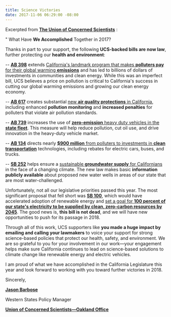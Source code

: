 ```yaml
---
title: Science Victories
date: 2017-11-06 06:29:00 -08:00
---
```


Excerpted from [**The Union of Concerned Scientists**](http://www.ucsusa.org/) :

"  What Have **We Accomplished** Together in 2017?

Thanks in part to your support, the following **UCS-backed bills are now law**, further protecting our **health and environment**:

-- [**AB 398**](https://leginfo.legislature.ca.gov/faces/billNavClient.xhtml?bill_id=201720180AB398) extends [California's landmark program that makes **polluters pay** for their global warming **emissions**](http://www.ucsusa.org/news/press_release/polluters-will-pay-communities-will-benefit#.Wep_emhSw2w) and has led to billions of dollars of investments in communities and clean energy. While this was an imperfect bill, UCS believes a price on pollution is critical to California's success in cutting our global warming emissions and growing our clean energy economy.

-- [**AB 617**](https://leginfo.legislature.ca.gov/faces/billNavClient.xhtml?bill_id=201720180AB617) creates substantial [new **air quality protections** in California](http://www.ucsusa.org/news/press_release/polluters-will-pay-communities-will-benefit#.Wep_wGhSw2w), including enhanced **pollution monitoring** and **increased penalties** for polluters that violate air pollution standards.

-- [**AB 739**](https://leginfo.legislature.ca.gov/faces/billTextClient.xhtml?bill_id=201720180AB739) increases the use of [**zero-emission** heavy duty vehicles in the **state fleet**](http://blog.ucsusa.org/jimmy-odea/truck-and-bus-legislation-to-watch-in-california). This measure will help reduce pollution, cut oil use, and drive innovation in the heavy-duty vehicle market.

-- [**AB 134**](https://leginfo.legislature.ca.gov/faces/billTextClient.xhtml?bill_id=201720180AB134) directs nearly [**$900 million** from polluters to investments in **clean transportation**](http://blog.ucsusa.org/jimmy-odea/truck-and-bus-legislation-to-watch-in-california) technologies, including rebates for electric cars, buses, and trucks.

-- [**SB 252**](https://leginfo.legislature.ca.gov/faces/billNavClient.xhtml?bill_id=201720180SB252) helps ensure a [sustainable **groundwater supply** for Californians](http://blog.ucsusa.org/juliet-christian-smith/californias-water-well-bill-will-tell-us-whos-tapping-depleted-groundwater-basins) in the face of a changing climate. The new law makes basic **information publicly available** about proposed new water wells in areas of our state that are most water-challenged.

Unfortunately, not all our legislative priorities passed this year. The most significant proposal that fell short was [**SB 100**](https://leginfo.legislature.ca.gov/faces/billNavClient.xhtml?bill_id=201720180SB100), which would have accelerated adoption of renewable energy and [set a goal for **100 percent of our state's electricity to be supplied by clean, zero-carbon resources by 2045**](http://blog.ucsusa.org/laura-wisland/sb-100-setback). The good news is, **this bill is not dead**, and we will have new opportunities to push for its passage in 2018.

Through all of this work, UCS supporters like **you made a huge impact by emailing and calling your lawmakers** to voice your support for strong science-based policies that protect our health, safety, and environment. We are so grateful to you for your involvement in our work—your engagement helps make sure California continues to lead on science-based solutions to climate change like renewable energy and electric vehicles.

I am proud of what we have accomplished in the California Legislature this year and look forward to working with you toward further victories in 2018.

Sincerely,

[**Jason Barbose**](http://www.ucsusa.org/about/staff/staff/jason-barbose.html#.Wep-uGhSw2w)

Western States Policy Manager

[**Union of Concerned Scientists—Oakland Office**](http://www.ucsusa.org/contact-us-full)


